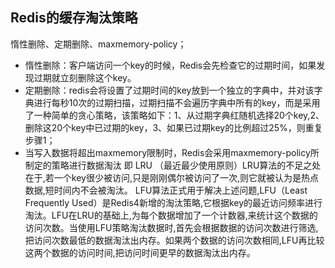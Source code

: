 ## Redis的缓存淘汰策略

惰性删除、定期删除、maxmemory-policy；

- 惰性删除：客户端访问一个key的时候，Redis会先检查它的过期时间，如果发现过期就立刻删除这个key。
- 定期删除：redis会将设置了过期时间的key放到一个独立的字典中，并对该字典进行每秒10次的过期扫描，过期扫描不会遍历字典中所有的key，而是采用了一种简单的贪心策略，该策略如下：1、从过期字典红随机选择20个key,2、删除这20个key中已过期的key，3、如果已过期key的比例超过25%，则重复步骤1；
- 当写入数据将超出maxmemory限制时，Redis会采用maxmemory-policy所制定的策略进行数据淘汰 即 LRU （最近最少使用原则）LRU算法的不足之处在于,若一个key很少被访问,只是刚刚偶尔被访问了一次,则它就被认为是热点数据,短时间内不会被淘汰。 LFU算法正式用于解决上述问题,LFU（Least Frequently Used）是Redis4新增的淘汰策略,它根据key的最近访问频率进行淘汰。LFU在LRU的基础上,为每个数据增加了一个计数器,来统计这个数据的访问次数。当使用LFU策略淘汰数据时,首先会根据数据的访问次数进行筛选,把访问次数最低的数据淘汰出内存。如果两个数据的访问次数相同,LFU再比较这两个数据的访问时间,把访问时间更早的数据淘汰出内存。